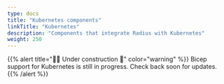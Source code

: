 ```yaml
---
type: docs
title: "Kubernetes components"
linkTitle: "Kubernetes"
description: "Components that integrate Radius with Kubernetes"
weight: 250
---
```


{{% alert title="👷‍♂️ Under construction 🚧" color="warning" %}}
Bicep support for Kubernetes is still in progress. Check back soon for updates.
{{% /alert %}}
